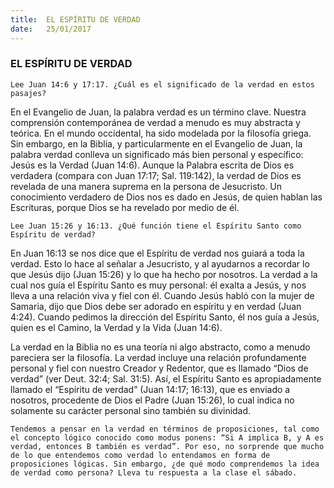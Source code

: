 ```yaml
---
title:  EL ESPÍRITU DE VERDAD
date:   25/01/2017
---
```


### EL ESPÍRITU DE VERDAD

`Lee Juan 14:6 y 17:17. ¿Cuál es el significado de la verdad en estos pasajes?`
 
En el Evangelio de Juan, la palabra verdad es un término clave. Nuestra comprensión contemporánea de verdad a menudo es muy abstracta y teórica. En el mundo occidental, ha sido modelada por la filosofía griega. Sin embargo, en la Biblia, y particularmente en el Evangelio de Juan, la palabra verdad conlleva un significado más bien personal y específico: Jesús es la Verdad (Juan 14:6). Aunque la Palabra escrita de Dios es verdadera (compara con Juan 17:17; Sal. 119:142), la verdad de Dios es revelada de una manera suprema en la persona de Jesucristo. Un conocimiento verdadero de Dios nos es dado en Jesús, de quien hablan las Escrituras, porque Dios se ha revelado por medio de él.

`Lee Juan 15:26 y 16:13. ¿Qué función tiene el Espíritu Santo como Espíritu de verdad?`
 
En Juan 16:13 se nos dice que el Espíritu de verdad nos guiará a toda la verdad. Esto lo hace al señalar a Jesucristo, y al ayudarnos a recordar lo que Jesús dijo (Juan 15:26) y lo que ha hecho por nosotros. La verdad a la cual nos guía el Espíritu Santo es muy personal: él exalta a Jesús, y nos lleva a una relación viva y fiel con él. Cuando Jesús habló con la mujer de Samaria, dijo que Dios debe ser adorado en espíritu y en verdad (Juan 4:24). Cuando pedimos la dirección del Espíritu Santo, él nos guía a Jesús, quien es el Camino, la Verdad y la Vida (Juan 14:6).

La verdad en la Biblia no es una teoría ni algo abstracto, como a menudo pareciera ser la filosofía. La verdad incluye una relación profundamente personal y fiel con nuestro Creador y Redentor, que es llamado “Dios de verdad” (ver Deut. 32:4; Sal. 31:5). Así, el Espíritu Santo es apropiadamente llamado el “Espíritu de verdad” (Juan 14:17; 16:13), que es enviado a nosotros, procedente de Dios el Padre (Juan 15:26), lo cual indica no solamente su carácter personal sino también su divinidad.

`Tendemos a pensar en la verdad en términos de proposiciones, tal como el concepto lógico conocido como modus ponens: “Si A implica B, y A es verdad, entonces B también es verdad”. Por eso, no sorprende que mucho de lo que entendemos como verdad lo entendamos en forma de proposiciones lógicas. Sin embargo, ¿de qué modo comprendemos la idea de verdad como persona? Lleva tu respuesta a la clase el sábado.`